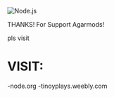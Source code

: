 ![Node.js](http://node.org/images/logons/nodejs.png)

THANKS! For Support Agarmods!


pls visit
# VISIT:
-node.org
-tinoyplays.weebly.com
